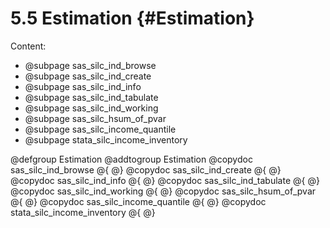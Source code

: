 # 5.5 Estimation   {#Estimation}

Content:

- @subpage sas_silc_ind_browse
- @subpage sas_silc_ind_create 
- @subpage sas_silc_ind_info
- @subpage sas_silc_ind_tabulate
- @subpage sas_silc_ind_working
- @subpage sas_silc_hsum_of_pvar
- @subpage sas_silc_income_quantile
- @subpage stata_silc_income_inventory

@defgroup Estimation
@addtogroup Estimation
@copydoc sas_silc_ind_browse
@{
@}
@copydoc sas_silc_ind_create
@{
@}
@copydoc sas_silc_ind_info
@{
@}
@copydoc sas_silc_ind_tabulate
@{
@}
@copydoc sas_silc_ind_working
@{
@}
@copydoc sas_silc_hsum_of_pvar
@{
@}
@copydoc sas_silc_income_quantile
@{
@}
@copydoc stata_silc_income_inventory
@{
@}